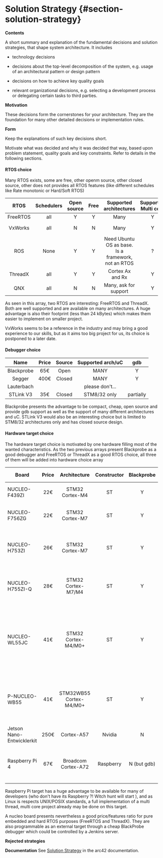 # Solution Strategy {#section-solution-strategy}

**Contents**

A short summary and explanation of the fundamental decisions and
solution strategies, that shape system architecture. It includes

-   technology decisions

-   decisions about the top-level decomposition of the system, e.g.
    usage of an architectural pattern or design pattern

-   decisions on how to achieve key quality goals

-   relevant organizational decisions, e.g. selecting a development
    process or delegating certain tasks to third parties.

**Motivation**

These decisions form the cornerstones for your architecture. They are
the foundation for many other detailed decisions or implementation
rules.

**Form**

Keep the explanations of such key decisions short.

Motivate what was decided and why it was decided that way, based upon
problem statement, quality goals and key constraints. Refer to details
in the following sections.

#### RTOS choice

Many RTOS exists, some are free, other openm source, other closed source, other does not provides all RTOS features (like different schedules like Rate monotonic or Hard/Soft RTOS)

| RTOS | Schedulers | Open source | Free | Supported architectures | Supported Multi core | Size (kBytes) | POSIX |
|:-:|:-:|:-:|:-:|:-:|:-:|:-:|:-:|
|FreeRTOS| all | Y | Y | Many | Y | 5-10 | Partially |
|VxWorks | all | N | N | Many | Y |1000-2000| Y |
|ROS | None | Y | Y | Need Ubuntu OS as base. Is a framework, not an RTOS | ? | 1GB | N |
| ThreadX | all | Y | Y | Cortex Ax and Rx | Y | 2-20 | Partially |
| QNX | all | N | N | Many, ask for support | Y | > 50 | Y |

As seen in this array, two RTOS are interesting: FreeRTOS and ThreadX. Both are well supported and are available on many architectures. A huge advantage is also their footprint (less than 24 kBytes) which makes them easier to implement on smaller project.

VxWorks seems to be a reference in the industry and may bring a good experience to our skills, but as it aims too big project for us, its choice is postponed to a later date.

#### Debugger choice

| Name | Price | Source | Supported arch/uC | gdb |
|:-:|:-:|:-:|:-:|:-:|
| Blackprobe | 65€ | Open | MANY | Y |
| Segger | 400€ | Closed | MANY | Y |
| Lauterbach || |please don't...||
|STLink V3 | 35€ | Closed | STM8/32 only | partially |

Blackprobe presents the advantage to be compact, cheap, open source and provide gdb support as well as the support of many different architectures and uC.
STLink V3 would also be an interesting choice but is limited to STM8/32 architectures only and has closed source design.

#### Hardware target choice

The hardware target choice is motivated by one hardware filling most of the wanted characteristics. As the two previous arrays present Blackprobe as a good debugger and FreeRTOS or ThreadX as a good RTOS choice, all three of them will be added into hardware choice array

| Board | Price | Architecture | Constructor |  Blackprobe | STLink V3 |  FreeRTOS | ThreadX | DSP | Multi-core | Memory | Others |
|-|:-:|:-:|:-:|:-:|:-:|:-:|:-:|:-:|:-:|:-:|:-:|
| NUCLEO-F439ZI|22€ | STM32 Cortex-M4 | ST | Y | Y | Y (with GCC) | Y (with GCC) | Y | N | 2M | FPU, ADC, Crypto
| NUCLEO-F756ZG|22€| STM32 Cortex-M7 | ST | Y | Y |Y (with GCC)|Y (with gcc)| Y | N | 1M	| FPU, L1 cache, HW Crypto |
|NUCLEO-H753ZI| 26€ | STM32 Cortex-M7 | ST | Y | Y | Y (with gcc) | Y (with GCC)| Y | N |	2M	| DP-FPU L1 cache, ADC, DAC, HW Crypto |
|NUCLEO-H755ZI-Q|28€|STM32 Cortex-M7/M4 | ST |	Y | Y| Y (with gcc) |Y (with GCC) |Y | (Y) asymmetric | 2M |DP-FPU L1 cache, ADC, DAC,HW Crypto |
|NUCLEO-WL55JC |41€|STM32 Cortex-M4/M0+ | ST | Y|Y|Y (with gcc) |Y (with GCC)| Y |  (Y) asymmetric | 256k | Ultra low power, DSP, AES-256, LoRa, GFSK, MSK, BPSK, Bluetooth LE |
| P-NUCLEO-WB55 | 41€ | STM32WB55 Cortex-M4/M0+ | ST | Y|Y|Y (with gcc) | Y (with GCC) | Y | (Y) asymmetric | 1M |	Ultra low power, AES-256 crypto, Bluetooth LE, Thread comm |
| Jetson Nano-Entwicklerkit | 250€ | Cortex-A57 | Nvidia | N | N | N | N | ? | 4  | 16G | GPU, L1 cache, Ethernet |
| Raspberry Pi 4 | 67€ | Broadcom Cortex-A72 | Raspberry | N (but gdb) | N (but gdb)| Y (but complex), better a RTLinux | N | Y | 4 | Big |WLAN, Bluetooth 5.0, high perf computer arch

Raspberry Pi target has a huge advantage to be available for many of developers (who don't have its Raspberry ?! Witch hunt will start ), and as Linux is respects UNIX/POSIX standards, a full implementation of a multi thread, multi core project already may be done on this target.

A nucleo board presents nevertheless a good price/features ratio for pure embedded and hard RTOS purposes (FreeRTOS and ThreadX). They are also programmable as an external target through a cheap BlackProbe debugger which could be controlled by a Jenkins server.

**Rejected strategies**



**Documentation**
See [Solution Strategy](https://docs.arc42.org/section-4/) in the arc42
documentation.

